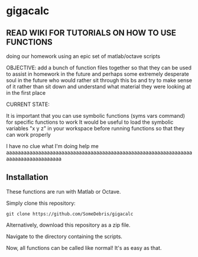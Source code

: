 # gigacalc
## READ WIKI FOR TUTORIALS ON HOW TO USE FUNCTIONS

doing our homework using an epic set of matlab/octave scripts

OBJECTIVE:
add a bunch of function files together so that they can be used to assist in homework in the future and perhaps some extremely desperate soul in the future
who would rather sit through this bs and try to make sense of it rather than sit down and understand what material they were looking at in the first place



CURRENT STATE:

It is important that you can use symbolic functions (syms vars command) for specific functions to work
It would be useful to load the symbolic variables "x y z" in your workspace before running functions so that they can work properly


I have no clue what I'm doing help me aaaaaaaaaaaaaaaaaaaaaaaaaaaaaaaaaaaaaaaaaaaaaaaaaaaaaaaaaaaaaaaaaaaaaaaaaaaaaaaaaaa

## Installation

These functions are run with Matlab or Octave. 

Simply clone this repository:
```
git clone https://github.com/SomeDebris/gigacalc
```
Alternatively, download this repository as a zip file.

Navigate to the directory containing the scripts.

Now, all functions can be called like normal! It's as easy as that. 
